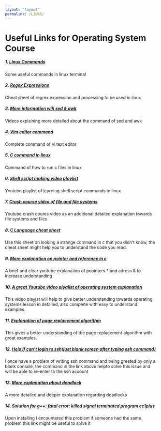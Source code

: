 ```yaml
---
layout: "layout"
permalink: /LINKS/
---
```


# Useful Links for Operating System Course

##### 1. [Linux Commands](https://www.hostinger.com/tutorials/linux-commands)
Some useful commands in linux terminal


##### 2. [Regex Expressions](https://web.mit.edu/hackl/www/lab/turkshop/slides/regex-cheatsheet.pdf)
Cheat sheet of regrex expression and processing to be used in linux


##### 3. [More information wih sed & awk](https://www.youtube.com/watch?v=ixOiOS35HYg)
Videos explaining more detailed about the command of sed and awk


##### 4. [Vim editor command](https://coderwall.com/p/adv71w/basic-vim-commands-for-getting-started)
Complete command of vi text editor 


##### 5. [C command in linux](https://www.cyberciti.biz/faq/howto-compile-and-run-c-cplusplus-code-in-linux/)
Command of how to run c files in linux


##### 6. [Shell script making video playlist](https://www.youtube.com/playlist?list=PLS1QulWo1RIYmaxcEqw5JhK3b-6rgdWO_)
Youtube playlist of learning shell script commands in linux


##### 7. [Crash course video of file and file systems](https://www.youtube.com/watch?v=KN8YgJnShPM&list=PLH2l6uzC4UEW0s7-KewFLBC1D0l6XRfye&index=22)
Youtube crash coures video as an additional detailed explanation towards file systems and files

##### 8. [C Language cheat sheet](https://developerinsider.co/c-programming-language-cheat-sheet/)
Use this sheet on looking a strange command in c that you didn't know, the cheat sheet might help you to understand the code you read.

##### 9. [More explanation on pointer and reference in c](https://www.youtube.com/watch?v=sxHng1iufQE)
A brief and clear youtube explanation of poointers * and adress & to increase understanding 

##### 10. [A great Youtube video plyalist of operating system explanation](https://www.youtube.com/watch?v=aF2uRmibwco&list=PLrjkTql3jnm9U1tSPnPQWQGIGNkUwBFv-)
This video playist will help to give better understanding towards operating systems lesson in detailed, also complete with easy to understand examples.

##### 11. [Explanation of page replacement algorithm](https://afteracademy.com/blog/what-are-the-page-replacement-algorithms)
This gives a better understanding of the page replacement algorithm with great examples.

##### 12. [Help if can't login to ssh(just blank screen after typing ssh command)](https://www.linuxquestions.org/questions/linux-server-73/why-does-ssh-to-my-server-give-me-a-blank-shell-892857/)
I once have a problem of writing ssh command and being greeted by only a blank console, the command in the link above helpto solve this issue and will be able to re-enter to the ssh account

##### 13. [More explanation about deadlock](https://techterms.com/definition/deadlock#:~:text=A%20deadlock%20is%20a%20condition,specific%20process%20within%20a%20program.)
A more detailed and deeper explanation regarding deadlocks 

##### 14. [Solution for g++: fatal error: killed signal terminated program cc1plus](https://stackoverflow.com/questions/66967848/g-fatal-error-killed-signal-terminated-program-cc1plus-when-trying-to-install)
Upon installing I encountered this problem if someone had the same problem this link might be useful to solve it


